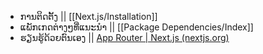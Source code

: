 - ການຕິດຕັ້ງ || [[Next.js/Installation]]
- ແພັກເກດຕ່າງໆທີ່ແນະນຳ || [[Package Dependencies/Index]]
- ຮຽນຮູ້ດ້ວຍຕົນເອງ || [App Router | Next.js (nextjs.org)](https://nextjs.org/docs/app)